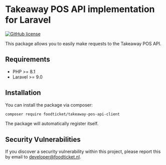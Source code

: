 # Takeaway POS API implementation for Laravel

[![GitHub license](https://img.shields.io/github/license/Naereen/StrapDown.js.svg)](https://github.com/Naereen/StrapDown.js/blob/master/LICENSE)

This package allows you to easily make requests to the Takeaway POS API.

## Requirements

- PHP >= 8.1
- Laravel >= 9.0

## Installation

You can install the package via composer:

```bash
composer require foodticket/takeaway-pos-api-client
```

The package will automatically register itself.

## Security Vulnerabilities

If you discover a security vulnerability within this project, please report this by email to [developer@foodticket.nl](mailto:developer@foodticket.nl).
